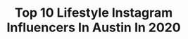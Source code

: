 ---
title: Top 10 Lifestyle Instagram Influencers In Austin In 2020
description: >-
  Find top lifestyle Instagram influencers in Austin in 2020. Most popular hashtags: #ltkunder50 #liketkit #houston #sponsored.
platform: Instagram
profiles:
  - username: "justaconstructionguy"
    fullname: >-
      Omar
    location: "United States"
    followers: 469394
    engagement: 650
    commentsToLikes: 0.006169
    avatar: "https://scontent-ams4-1.cdninstagram.com/v/t51.2885-19/s320x320/57358872_1305319272952137_6748254848858193920_n.jpg?_nc_ht=scontent-ams4-1.cdninstagram.com&_nc_ohc=Aug8-NM3MYoAX9071zF&oh=a6ee5d9f1b7b545431e40c5a00722df2&oe=5EB9FA3D"
    verified: true
    hashtags: "#flattenthecurve, #washyourdamnhands, #stayhome, #flattenthecurve"
  - username: "pingzer"
    fullname: >-
      Pierce Ingram
    location: "United States"
    followers: 8396
    engagement: 626
    commentsToLikes: 0.028714
    avatar: "https://scontent-lht6-1.cdninstagram.com/v/t51.2885-19/s320x320/18878997_459523771047085_5633325035813863424_a.jpg?_nc_ht=scontent-lht6-1.cdninstagram.com&_nc_ohc=zZCImm13C_YAX_ch9iP&oh=16116e8eb5c6e0fd16f313fd2e5b1578&oe=5EB86704"
    verified: false
    hashtags: "#texas, #westtexas, #selfdistancing"
  - username: "jessicarockowitz"
    fullname: >-
      Austin Lifestyle Photographer
    location: "United States"
    followers: 29962
    engagement: 245
    commentsToLikes: 0.054596
    avatar: "https://scontent-ams4-1.cdninstagram.com/v/t51.2885-19/s320x320/20590010_318208931982424_2347645131336712192_a.jpg?_nc_ht=scontent-ams4-1.cdninstagram.com&_nc_ohc=crWKVoo5I6EAX9SPbxZ&oh=25135025bc18692f15120bc5481bf0d8&oe=5EBB3C98"
    verified: false
    hashtags: "#pleaseandthankyou, #radiantsoulyosemite, #followfriday, #momswithcameras"
  - username: "sara_wilson1"
    fullname: >-
      Sara Wilson | Film TV Model
    location: "United States"
    followers: 114291
    engagement: 519
    commentsToLikes: 0.037335
    avatar: "https://scontent-ams4-1.cdninstagram.com/v/t51.2885-19/s320x320/39059700_307116603404207_2589967448170037248_n.jpg?_nc_ht=scontent-ams4-1.cdninstagram.com&_nc_ohc=vaPhqRy57c0AX-E8v_y&oh=e1173d57ec28bbe548445f5aa54d6b71&oe=5EBAAF52"
    verified: false
    hashtags: "#thankful, #passion, #naturalaquagelcure, #tipsfortoday"
  - username: "vy.primozich"
    fullname: >-
      Vy Primozich
    location: "United States"
    followers: 22368
    engagement: 211
    commentsToLikes: 0.023151
    avatar: "https://scontent-iad3-1.cdninstagram.com/v/t51.2885-19/s320x320/58755306_2279897008715019_3423364796366454784_n.jpg?_nc_ht=scontent-iad3-1.cdninstagram.com&_nc_ohc=cet1Nd1SMRkAX-1CAO-&oh=ccedd5a9e5c24427b387827af3d0d7c5&oe=5EB34C3E"
    verified: false
    hashtags: "#happiness, #coloradooutdoors, #positiveparenting, #wellness"
  - username: "mckennamalonemolt"
    fullname: >-
      MCKENNA MOLT ♡
    location: "United States"
    followers: 6599
    engagement: 857
    commentsToLikes: 0.045508
    avatar: "https://scontent-bos3-1.cdninstagram.com/v/t51.2885-19/s320x320/91887771_1644098489078205_4145744859233255424_n.jpg?_nc_ht=scontent-bos3-1.cdninstagram.com&_nc_ohc=OwuBEu3fyu8AX-gB1tD&oh=6c46766f4385eb00917308dc99d96441&oe=5EBA2467"
    verified: false
    hashtags: "#lollipopbabymonitor, #lollipopbabycamera, #liketkit, #ltkunder50"
  - username: "marlonaltirs"
    fullname: >-
      Marlon Altirs
    location: "United States"
    followers: 49634
    engagement: 140
    commentsToLikes: 0.072939
    avatar: "https://scontent-ams4-1.cdninstagram.com/v/t51.2885-19/s320x320/14269143_606806246167027_558103793_a.jpg?_nc_ht=scontent-ams4-1.cdninstagram.com&_nc_ohc=Fcd9PEYp4QYAX--M_NH&oh=36d4de3dda356f4820b5f5672a8e1665&oe=5E8C8E37"
    verified: false
    hashtags: "#loveher, #life, #carinstagram, #carporn"
  - username: "michelejaliene"
    fullname: >-
      𝐌𝐈𝐂𝐇𝐄𝐋𝐄 𝐉
    location: "United States"
    followers: 24549
    engagement: 360
    commentsToLikes: 0.150922
    avatar: "https://scontent-lhr8-1.cdninstagram.com/v/t51.2885-19/s320x320/88251603_191759185491272_2586887836359720960_n.jpg?_nc_ht=scontent-lhr8-1.cdninstagram.com&_nc_ohc=yc6FFugT_LEAX_Kcbq2&oh=08cce089b22ba804b11157df6ab3c9a9&oe=5EB94BF8"
    verified: false
    hashtags: "#cozystyle, #officeathome, #neutraldecorating, #pajamastyle"
  - username: "wearshetraveled"
    fullname: >-
      𝙺 𝙰 𝚃 ♥ 𝙵𝚊𝚜𝚑𝚒𝚘𝚗 𝙱𝚕𝚘𝚐𝚐𝚎𝚛
    location: "United States"
    followers: 20473
    engagement: 382
    commentsToLikes: 0.153775
    avatar: "https://scontent-ams4-1.cdninstagram.com/v/t51.2885-19/s320x320/82179753_2688012571430241_7476940542190813184_n.jpg?_nc_ht=scontent-ams4-1.cdninstagram.com&_nc_ohc=7C-qFaJZ61kAX_oKd0x&oh=9085b7c3dc45392e8627f0e1c815ffe7&oe=5E84E2EC"
    verified: false
    hashtags: "#mejuri, #quarantineandchill, #happyfridayeve, #happymonday"
  - username: "shelbsswigart"
    fullname: >-
      Curls & Pearls, Shelby Swigart
    location: "United States"
    followers: 5738
    engagement: 1058
    commentsToLikes: 0.063168
    avatar: "https://scontent-ams4-1.cdninstagram.com/v/t51.2885-19/s320x320/87713937_789051928172180_3149627087275425792_n.jpg?_nc_ht=scontent-ams4-1.cdninstagram.com&_nc_ohc=Q-QDlF8mA6QAX8KmctX&oh=98d5d421750a70800225c27dd07f1304&oe=5E82EA5E"
    verified: false
    hashtags: "#ltkstyletip, #21, #ltkhome, #montrosestudios"
---